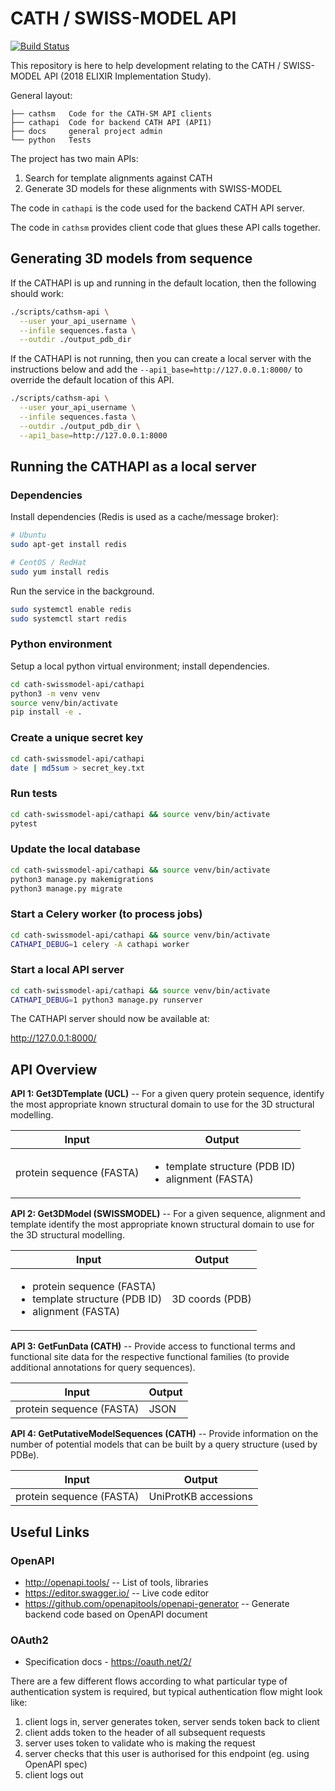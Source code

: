# CATH / SWISS-MODEL API

[![Build Status](https://travis-ci.com/CATH-SWISSMODEL/cath-swissmodel-api.svg?branch=master)](https://travis-ci.com/CATH-SWISSMODEL/cath-swissmodel-api)

This repository is here to help development relating to the CATH / SWISS-MODEL API (2018 ELIXIR Implementation Study).

General layout:

```
├── cathsm   Code for the CATH-SM API clients
├── cathapi  Code for backend CATH API (API1)
├── docs     general project admin
└── python   Tests
```

The project has two main APIs: 

1. Search for template alignments against CATH
1. Generate 3D models for these alignments with SWISS-MODEL

The code in `cathapi` is the code used for the backend CATH API server.

The code in `cathsm` provides client code that glues these API calls together. 

## Generating 3D models from sequence

If the CATHAPI is up and running in the default location, then the following should work:

```sh
./scripts/cathsm-api \
  --user your_api_username \
  --infile sequences.fasta \
  --outdir ./output_pdb_dir
```

If the CATHAPI is not running, then you can create a local server with the instructions below and add the `--api1_base=http://127.0.0.1:8000/` to override the default location of this API.

```sh
./scripts/cathsm-api \
  --user your_api_username \
  --infile sequences.fasta \
  --outdir ./output_pdb_dir \
  --api1_base=http://127.0.0.1:8000
```

## Running the CATHAPI as a local server

### Dependencies

Install dependencies (Redis is used as a cache/message broker):

```sh
# Ubuntu
sudo apt-get install redis 

# CentOS / RedHat
sudo yum install redis
```
Run the service in the background.

```sh
sudo systemctl enable redis
sudo systemctl start redis
```

### Python environment

Setup a local python virtual environment; install dependencies.

```sh
cd cath-swissmodel-api/cathapi
python3 -m venv venv
source venv/bin/activate
pip install -e .
```

### Create a unique secret key

```sh
cd cath-swissmodel-api/cathapi
date | md5sum > secret_key.txt
```

### Run tests

```sh
cd cath-swissmodel-api/cathapi && source venv/bin/activate
pytest
```

### Update the local database

```sh
cd cath-swissmodel-api/cathapi && source venv/bin/activate
python3 manage.py makemigrations
python3 manage.py migrate
```

### Start a Celery worker (to process jobs)

```sh
cd cath-swissmodel-api/cathapi && source venv/bin/activate
CATHAPI_DEBUG=1 celery -A cathapi worker
```

### Start a local API server

```sh
cd cath-swissmodel-api/cathapi && source venv/bin/activate
CATHAPI_DEBUG=1 python3 manage.py runserver
```

The CATHAPI server should now be available at:

http://127.0.0.1:8000/


## API Overview

**API 1: Get3DTemplate (UCL)** -- For a given query protein sequence, identify the most appropriate known structural domain to use for the 3D structural modelling.

| Input | Output |
|---|---|
| protein sequence (FASTA) | <ul><li>template structure (PDB ID)</li><li>alignment (FASTA)</li></ul> |

**API 2: Get3DModel (SWISSMODEL)** -- For a given sequence, alignment and template identify the most appropriate known structural domain to use for the 3D structural modelling.

| Input | Output |
|---|---|
| <ul><li>protein sequence (FASTA)</li><li>template structure (PDB ID)</li><li> alignment (FASTA)</li></ul> | 3D coords (PDB) |

**API 3: GetFunData (CATH)** -- Provide access to functional terms and functional site data for the respective functional families (to provide additional annotations for query sequences).

| Input | Output |
|---|---|
| protein sequence (FASTA) | JSON |

**API 4: GetPutativeModelSequences (CATH)** -- Provide information on the number of potential models that can be built by a query structure (used by PDBe).

| Input | Output |
|---|---|
| protein sequence (FASTA) | UniProtKB accessions |


## Useful Links

### OpenAPI

* http://openapi.tools/ -- List of tools, libraries
* https://editor.swagger.io/ -- Live code editor
* https://github.com/openapitools/openapi-generator -- Generate backend code based on OpenAPI document

### OAuth2

* Specification docs - https://oauth.net/2/

There are a few different flows according to what particular type of authentication system is required, but typical authentication flow might look like:
1. client logs in, server generates token, server sends token back to client
1. client adds token to the header of all subsequent requests
1. server uses token to validate who is making the request
1. server checks that this user is authorised for this endpoint (eg. using OpenAPI spec)
1. client logs out

